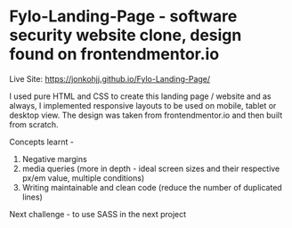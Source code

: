 # Fylo-Landing-Page - software security website clone, design found on frontendmentor.io

Live Site: https://jonkohjj.github.io/Fylo-Landing-Page/

I used pure HTML and CSS to create this landing page / website and as always, I implemented responsive layouts to be used on mobile, tablet or desktop view. The design was taken from frontendmentor.io and then built from scratch.

Concepts learnt -
1. Negative margins
2. media queries (more in depth - ideal screen sizes and their respective px/em value, multiple conditions)
3. Writing maintainable and clean code (reduce the number of duplicated lines)

Next challenge - to use SASS in the next project
